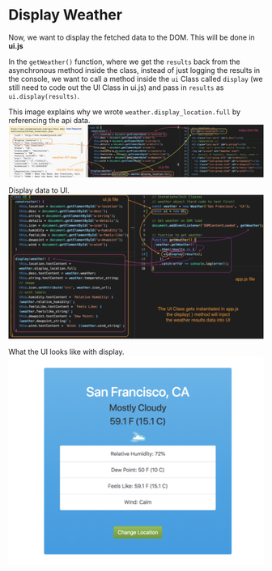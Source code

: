 # Display Weather

Now, we want to display the fetched data to the DOM. This will be done in **ui.js**

In the ```getWeather()``` function, where we get the ```results``` back from the asynchronous method inside the class, instead of just logging the results in the console, we want to call a method inside the ```ui``` Class called ```display``` (we still need to code out the UI Class in ui.js) and pass in ```results``` as ```ui.display(results)```.

This image explains why we wrote ```weather.display_location.full``` by referencing the api data.
<kbd>![alt text](img/datatouiclass.png "screenshot")</kbd>

Display data to UI.
<kbd>![alt text](img/displayui.png "screenshot")</kbd>

What the UI looks like with display.
<kbd>![alt text](img/display.png "screenshot")</kbd>